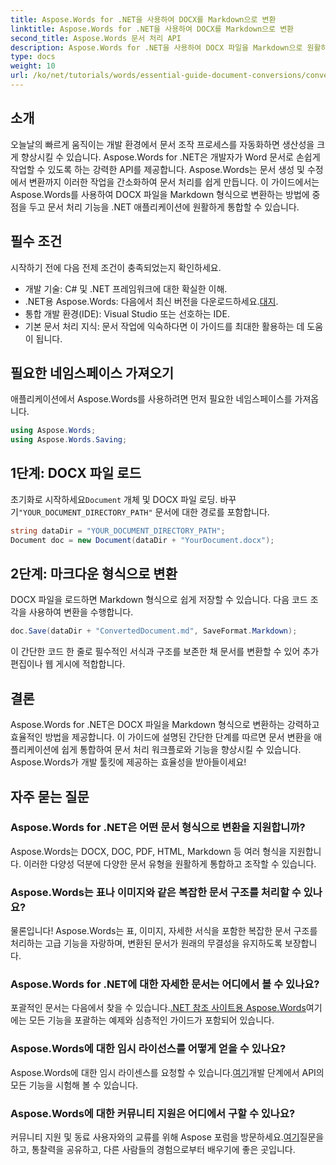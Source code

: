 ```yaml
---
title: Aspose.Words for .NET을 사용하여 DOCX를 Markdown으로 변환
linktitle: Aspose.Words for .NET을 사용하여 DOCX를 Markdown으로 변환
second_title: Aspose.Words 문서 처리 API
description: Aspose.Words for .NET을 사용하여 DOCX 파일을 Markdown으로 원활하게 변환하여 .NET 애플리케이션을 개선하는 방법을 알아보세요. 이 포괄적인 가이드는 단계별 지침과 FAQ를 제공합니다.
type: docs
weight: 10
url: /ko/net/tutorials/words/essential-guide-document-conversions/convert-docx-to-markdown/
---
```

## 소개

오늘날의 빠르게 움직이는 개발 환경에서 문서 조작 프로세스를 자동화하면 생산성을 크게 향상시킬 수 있습니다. Aspose.Words for .NET은 개발자가 Word 문서로 손쉽게 작업할 수 있도록 하는 강력한 API를 제공합니다. Aspose.Words는 문서 생성 및 수정에서 변환까지 이러한 작업을 간소화하여 문서 처리를 쉽게 만듭니다. 이 가이드에서는 Aspose.Words를 사용하여 DOCX 파일을 Markdown 형식으로 변환하는 방법에 중점을 두고 문서 처리 기능을 .NET 애플리케이션에 원활하게 통합할 수 있습니다.

## 필수 조건

시작하기 전에 다음 전제 조건이 충족되었는지 확인하세요.

- 개발 기술: C# 및 .NET 프레임워크에 대한 확실한 이해.
-  .NET용 Aspose.Words: 다음에서 최신 버전을 다운로드하세요.[대지](https://releases.aspose.com/words/net/).
- 통합 개발 환경(IDE): Visual Studio 또는 선호하는 IDE.
- 기본 문서 처리 지식: 문서 작업에 익숙하다면 이 가이드를 최대한 활용하는 데 도움이 됩니다.

## 필요한 네임스페이스 가져오기

애플리케이션에서 Aspose.Words를 사용하려면 먼저 필요한 네임스페이스를 가져옵니다.

```csharp
using Aspose.Words;
using Aspose.Words.Saving;
```

## 1단계: DOCX 파일 로드

 초기화로 시작하세요`Document` 개체 및 DOCX 파일 로딩. 바꾸기`"YOUR_DOCUMENT_DIRECTORY_PATH"` 문서에 대한 경로를 포함합니다.

```csharp
string dataDir = "YOUR_DOCUMENT_DIRECTORY_PATH";
Document doc = new Document(dataDir + "YourDocument.docx");
```

## 2단계: 마크다운 형식으로 변환

DOCX 파일을 로드하면 Markdown 형식으로 쉽게 저장할 수 있습니다. 다음 코드 조각을 사용하여 변환을 수행합니다.

```csharp
doc.Save(dataDir + "ConvertedDocument.md", SaveFormat.Markdown);
```

이 간단한 코드 한 줄로 필수적인 서식과 구조를 보존한 채 문서를 변환할 수 있어 추가 편집이나 웹 게시에 적합합니다.

## 결론

Aspose.Words for .NET은 DOCX 파일을 Markdown 형식으로 변환하는 강력하고 효율적인 방법을 제공합니다. 이 가이드에 설명된 간단한 단계를 따르면 문서 변환을 애플리케이션에 쉽게 통합하여 문서 처리 워크플로와 기능을 향상시킬 수 있습니다. Aspose.Words가 개발 툴킷에 제공하는 효율성을 받아들이세요!

## 자주 묻는 질문

### Aspose.Words for .NET은 어떤 문서 형식으로 변환을 지원합니까?

Aspose.Words는 DOCX, DOC, PDF, HTML, Markdown 등 여러 형식을 지원합니다. 이러한 다양성 덕분에 다양한 문서 유형을 원활하게 통합하고 조작할 수 있습니다.

### Aspose.Words는 표나 이미지와 같은 복잡한 문서 구조를 처리할 수 있나요?

물론입니다! Aspose.Words는 표, 이미지, 자세한 서식을 포함한 복잡한 문서 구조를 처리하는 고급 기능을 자랑하며, 변환된 문서가 원래의 무결성을 유지하도록 보장합니다.

### Aspose.Words for .NET에 대한 자세한 문서는 어디에서 볼 수 있나요?

 포괄적인 문서는 다음에서 찾을 수 있습니다.[.NET 참조 사이트용 Aspose.Words](https://reference.aspose.com/words/net/)여기에는 모든 기능을 포괄하는 예제와 심층적인 가이드가 포함되어 있습니다.

### Aspose.Words에 대한 임시 라이선스를 어떻게 얻을 수 있나요?

 Aspose.Words에 대한 임시 라이센스를 요청할 수 있습니다.[여기](https://purchase.conholdate.com/temporary-license/)개발 단계에서 API의 모든 기능을 시험해 볼 수 있습니다.

### Aspose.Words에 대한 커뮤니티 지원은 어디에서 구할 수 있나요?

 커뮤니티 지원 및 동료 사용자와의 교류를 위해 Aspose 포럼을 방문하세요.[여기](https://forum.aspose.com/c/words/8)질문을 하고, 통찰력을 공유하고, 다른 사람들의 경험으로부터 배우기에 좋은 곳입니다.